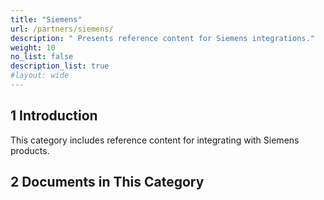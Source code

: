 ```yaml
---
title: "Siemens"
url: /partners/siemens/
description: " Presents reference content for Siemens integrations."
weight: 10
no_list: false 
description_list: true
#layout: wide
---
```


## 1 Introduction

This category includes reference content for integrating with Siemens products.

## 2 Documents in This Category
